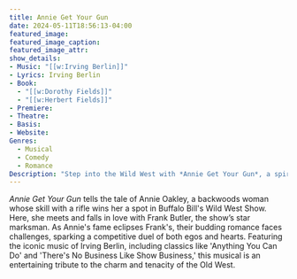 ```yaml
---
title: Annie Get Your Gun
date: 2024-05-11T18:56:13-04:00
featured_image:
featured_image_caption: 
featured_image_attr:
show_details: 
- Music: "[[w:Irving Berlin]]"
- Lyrics: Irving Berlin
- Book: 
  - "[[w:Dorothy Fields]]"
  - "[[w:Herbert Fields]]"
- Premiere: 
- Theatre: 
- Basis: 
- Website: 
Genres:
  - Musical
  - Comedy
  - Romance
Description: "Step into the Wild West with *Annie Get Your Gun*, a spirited musical that showcases the legendary sharpshooter Annie Oakley's rise to fame and her romantic rivalry."
---
```

*Annie Get Your Gun* tells the tale of Annie Oakley, a backwoods woman whose skill with a rifle wins her a spot in Buffalo Bill's Wild West Show. Here, she meets and falls in love with Frank Butler, the show’s star marksman. As Annie's fame eclipses Frank's, their budding romance faces challenges, sparking a competitive duel of both egos and hearts. Featuring the iconic music of Irving Berlin, including classics like 'Anything You Can Do' and 'There's No Business Like Show Business,' this musical is an entertaining tribute to the charm and tenacity of the Old West.
